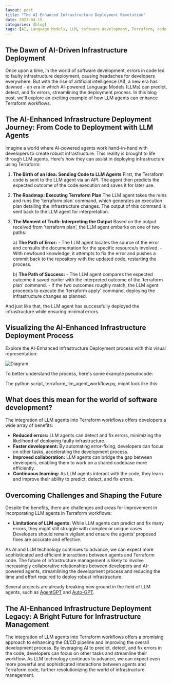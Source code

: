```yaml
---
layout: post
title: "The AI-Enhanced Infrastructure Deployment Revolution"
date: 2023-04-15
categories: [blog]
tags: [AI, Language Models, LLM, software development, Terraform, code validation, error fixing, infrastructure, terraform plan, terraform apply, AgentGPT, Auto-GPT]
---
```


## The Dawn of AI-Driven Infrastructure Deployment

Once upon a time, in the world of software development, errors in code led to faulty infrastructure deployment, causing headaches for developers everywhere. But with the rise of artificial intelligence (AI), a new era has dawned - an era in which AI-powered Language Models (LLMs) can predict, detect, and fix errors, streamlining the deployment process. In this blog post, we'll explore an exciting example of how LLM agents can enhance Terraform workflows.

## The AI-Enhanced Infrastructure Deployment Journey: From Code to Deployment with LLM Agents

Imagine a world where AI-powered agents work hand-in-hand with developers to create robust infrastructure. This reality is brought to life through LLM agents. Here's how they can assist in deploying infrastructure using Terraform:

1. **The Birth of an Idea: Sending Code to LLM Agents**
    First, the Terraform code is sent to the LLM agent via an API. The agent then predicts the expected outcome of the code execution and saves it for later use.

2. **The Roadmap: Executing Terraform Plan**
    The LLM agent takes the reins and runs the 'terraform plan' command, which generates an execution plan detailing the infrastructure changes. The output of this command is sent back to the LLM agent for interpretation.

3. **The Moment of Truth: Interpreting the Output**
    Based on the output received from 'terraform plan', the LLM agent embarks on one of two paths:

    a) **The Path of Error:**
        - The LLM agent locates the source of the error and consults the documentation for the specific resource/s involved.
        - With newfound knowledge, it attempts to fix the error and pushes a commit back to the repository with the updated code, restarting the process.

    b) **The Path of Success:**
        - The LLM agent compares the expected outcome it saved earlier with the interpreted outcome of the 'terraform plan' command.
        - If the two outcomes roughly match, the LLM agent proceeds to execute the 'terraform apply' command, deploying the infrastructure changes as planned.


And just like that, the LLM agent has successfully deployed the infrastructure while ensuring minimal errors.

## Visualizing the AI-Enhanced Infrastructure Deployment Process

Explore the AI-Enhanced Infrastructure Deployment process with this visual representation:

<img src = "https://sturlabragason.github.io/images/diagram.png" alt = "Diagram" />


To better understand the process, here's some example pseudocode:

<script src="https://gist.github.com/sturlabragason/dfbfa723db8219f5c12a8eddeba9a1ab.js"></script>

The python script, terraform_llm_agent_workflow.py, might look like this:

<script src="https://gist.github.com/sturlabragason/6b619686d7a1375dd270f47221ac127a.js"></script>


## What does this mean for the world of software development?

The integration of LLM agents into Terraform workflows offers developers a wide array of benefits:

- **Reduced errors:** LLM agents can detect and fix errors, minimizing the likelihood of deploying faulty infrastructure.
- **Faster development:** By automating error-fixing, developers can focus on other tasks, accelerating the development process.
- **Improved collaboration:** LLM agents can bridge the gap between developers, enabling them to work on a shared codebase more efficiently.
- **Continuous learning:** As LLM agents interact with the code, they learn and improve their ability to predict, detect, and fix errors.

## Overcoming Challenges and Shaping the Future

Despite the benefits, there are challenges and areas for improvement in incorporating LLM agents in Terraform workflows:

- **Limitations of LLM agents:** While LLM agents can predict and fix many errors, they might still struggle with complex or unique cases. Developers should remain vigilant and ensure the agents' proposed fixes are accurate and effective.

As AI and LLM technology continues to advance, we can expect more sophisticated and efficient interactions between agents and Terraform code. The future of infrastructure management is likely to involve increasingly collaborative relationships between developers and AI-powered agents, streamlining the development process and reducing the time and effort required to deploy robust infrastructure.

Several projects are already breaking new ground in the field of LLM agents, such as [AgentGPT](https://github.com/reworkd/AgentGPT) and [Auto-GPT](https://github.com/Significant-Gravitas/Auto-GPT).

## The AI-Enhanced Infrastructure Deployment Legacy: A Bright Future for Infrastructure Management

The integration of LLM agents into Terraform workflows offers a promising approach to enhancing the CI/CD pipeline and improving the overall development process. By leveraging AI to predict, detect, and fix errors in the code, developers can focus on other tasks and streamline their workflow. As LLM technology continues to advance, we can expect even more powerful and sophisticated interactions between agents and Terraform code, further revolutionizing the world of infrastructure management.


